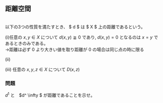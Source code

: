 











## 距離空間

<br>
以下の3つの性質を満たすとき、 $ d $ は $ X $ 上の距離であるという。<br>

(i)任意の $x,y \in X$ について $d(x,y) \geqq 0$ であり, $d(x,y) = 0$ となるのは $x=y$ であるときのみである。<br>
→距離は必ず $0$ より大きい値を取り距離が $0$ の場合は同じ点の時に限る

(ii)

(iii) 任意の $x,y,z \in X$ について $D(x,z)$



### 問題
$d^1$ と　$d^ \infty $ が距離であることを示せ。
